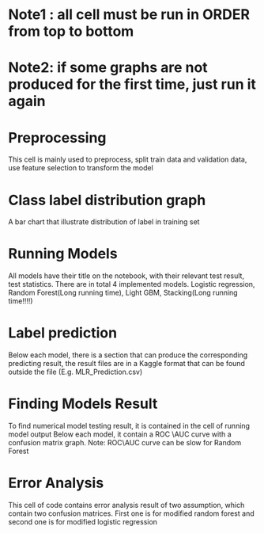 # Note1 : all cell must be run in ORDER from top to bottom
# Note2: if some graphs are not produced for the first time, just run it again

# Preprocessing
This cell is mainly used to preprocess, split train data and validation data, use feature selection to transform the model

# Class label distribution graph
A bar chart that illustrate distribution of label in training set

# Running Models 
All models have their title on the notebook, with their relevant test result, test statistics.  There are in total 4 implemented models. Logistic regression, Random Forest(Long running time), Light GBM, Stacking(Long running time!!!!)

# Label prediction
Below each model, there is a section that can produce the corresponding predicting result, the result files are in a Kaggle format that can be found outside the file (E.g. MLR_Prediction.csv)

# Finding Models Result
To find numerical model testing result, it is contained in the cell of running model output
Below each model, it contain a ROC \AUC curve with a confusion matrix graph. Note: ROC\AUC curve can be slow for Random Forest

# Error Analysis
This cell of code contains error analysis result of two assumption, which contain two confusion matrices. First one is for modified random forest and second one is for modified logistic regression

